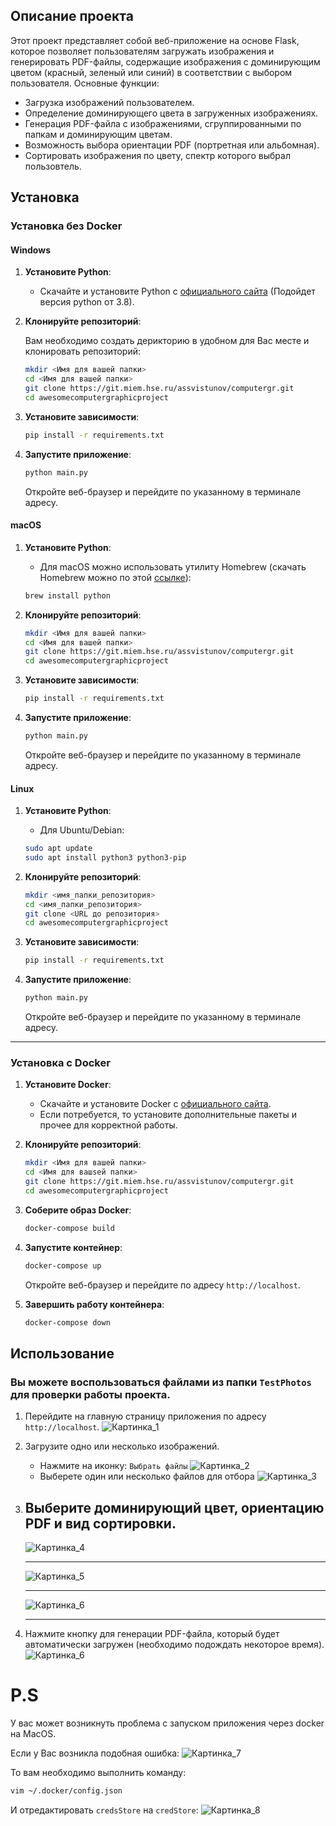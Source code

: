 ## Описание проекта

Этот проект представляет собой веб-приложение на основе Flask, которое позволяет пользователям загружать изображения и генерировать PDF-файлы, содержащие изображения с доминирующим цветом (красный, зеленый или синий) в соответствии с выбором пользователя. Основные функции:

- Загрузка изображений пользователем.
- Определение доминирующего цвета в загруженных изображениях.
- Генерация PDF-файла с изображениями, сгруппированными по папкам и доминирующим цветам.
- Возможность выбора ориентации PDF (портретная или альбомная).
- Сортировать изображения по цвету, спектр которого выбрал пользовтель.

## Установка

### Установка без Docker

#### Windows

1. **Установите Python**:
   - Скачайте и установите Python с [официального сайта](https://www.python.org/downloads/) (Подойдет версия python от 3.8).

2. **Клонируйте репозиторий**:

   Вам необходимо создать дерикторию в удобном для Вас месте и клонировать репозиторий: 
   ```bash
   mkdir <Имя для вашей папки>
   cd <Имя для вашей папки>
   git clone https://git.miem.hse.ru/assvistunov/computergr.git
   cd awesomecomputergraphicproject
   ```

3. **Установите зависимости**:
   ```bash
   pip install -r requirements.txt
   ```

4. **Запустите приложение**:
   ```bash
   python main.py
   ```
   Откройте веб-браузер и перейдите по указанному в терминале адресу.

#### macOS

1. **Установите Python**:
   - Для macOS можно использовать утилиту Homebrew (скачать Homebrew можно по этой [ссылке](https://brew.sh/ru/)):
   ```bash
   brew install python
   ```

2. **Клонируйте репозиторий**:
   ```bash
   mkdir <Имя для вашей папки>
   cd <Имя для вашей папки>
   git clone https://git.miem.hse.ru/assvistunov/computergr.git
   cd awesomecomputergraphicproject
   ```

3. **Установите зависимости**:
   ```bash
   pip install -r requirements.txt
   ```

4. **Запустите приложение**:
   ```bash
   python main.py
   ```
   Откройте веб-браузер и перейдите по указанному в терминале адресу.

#### Linux

1. **Установите Python**:
   - Для Ubuntu/Debian:
   ```bash
   sudo apt update
   sudo apt install python3 python3-pip
   ```

2. **Клонируйте репозиторий**:
   ```bash
   mkdir <имя_папки_репозитория>
   cd <имя_папки_репозитория>
   git clone <URL до репозитория>
   cd awesomecomputergraphicproject
   ```

3. **Установите зависимости**:
   ```bash
   pip install -r requirements.txt
   ```

4. **Запустите приложение**:
   ```bash
   python main.py
   ```
   Откройте веб-браузер и перейдите по указанному в терминале адресу.

---

### Установка с Docker

1. **Установите Docker**:
   - Скачайте и установите Docker с [официального сайта](https://www.docker.com/products/docker-desktop).
   - Если потребуется, то установите дополнительные пакеты и прочее для корректной работы.

2. **Клонируйте репозиторий**:
   ```bash
   mkdir <Имя для вашей папки>
   cd <Имя для вашsей папки>
   git clone https://git.miem.hse.ru/assvistunov/computergr.git
   cd awesomecomputergraphicproject
   ```

3. **Соберите образ Docker**:
   ```bash
   docker-compose build
   ```

4. **Запустите контейнер**:
   ```bash
   docker-compose up
   ```
   Откройте веб-браузер и перейдите по адресу `http://localhost`.
5. **Завершить работу контейнера**:
   ```bash
   docker-compose down
   ```

## Использование

### Вы можете воспользоваться файлами из папки `TestPhotos` для проверки работы проекта.

1. Перейдите на главную страницу приложения по адресу `http://localhost`.
   ![Картинка_1](static/images/image_1.png)
2. Загрузите одно или несколько изображений.
   - Нажмите на иконку: `Выбрать файлы`
   ![Картинка_2](static/images/image_2.png)
   - Выберете один или несколько файлов для отбора
   ![Картинка_3](static/images/image_3.png)
3. Выберите доминирующий цвет, ориентацию PDF и вид сортировки.
   ---

   ![Картинка_4](static/images/image_4.png)

   ---

   ![Картинка_5](static/images/image_5.png)

   ---

   ![Картинка_6](static/images/image_5.1.png)

   ---
   
4. Нажмите кнопку для генерации PDF-файла, который будет автоматически загружен (необходимо подождать некоторое время).
   ![Картинка_6](static/images/image_6.png)


# P.S
У вас может возникнуть проблема с запуском приложения через docker на MacOS.

Если у Вас возникла подобная ошибка:
![Картинка_7](static/images/image_7.jpg)

То вам необходимо выполнить команду:
```bash
vim ~/.docker/config.json
```

И отредактировать `credsStore` на `credStore`:
![Картинка_8](static/images/image_8.png)
